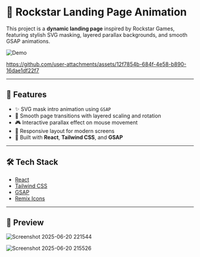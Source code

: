 # 🚀 Rockstar Landing Page Animation

This project is a **dynamic landing page** inspired by Rockstar Games, featuring stylish SVG masking, layered parallax backgrounds, and smooth GSAP animations.

![Demo](./demo.gif) <!-- Add your own preview gif or screenshot -->



https://github.com/user-attachments/assets/12f7854b-684f-4e58-b890-16dae1df22f7




---

## 🎨 **Features**

- ✨ SVG mask intro animation using `GSAP`
- 🎥 Smooth page transitions with layered scaling and rotation
- 🎮 Interactive parallax effect on mouse movement
- 🎉 Responsive layout for modern screens
- 💎 Built with **React**, **Tailwind CSS**, and **GSAP**

---

## 🛠️ **Tech Stack**

- [React](https://reactjs.org/)
- [Tailwind CSS](https://tailwindcss.com/)
- [GSAP](https://greensock.com/gsap/)
- [Remix Icons](https://remixicon.com/)

---

## 📸 Preview

![Screenshot 2025-06-20 221544](https://github.com/user-attachments/assets/311e75ee-0fcd-4794-a128-9c0541ec9f02)



![Screenshot 2025-06-20 215526](https://github.com/user-attachments/assets/eee60fee-6723-498a-a217-042dd7dc326b)





